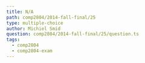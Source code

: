 ```yaml
---
title: N/A
path: comp2804/2014-fall-final/25
type: multiple-choice
author: Michiel Smid
question: comp2804/2014-fall-final/25/question.ts
tags:
  - comp2804
  - comp2804-exam
---
```

